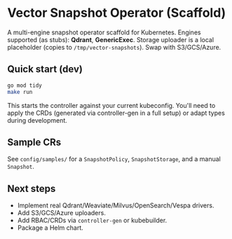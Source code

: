 # Vector Snapshot Operator (Scaffold)

A multi-engine snapshot operator scaffold for Kubernetes. Engines supported (as stubs): **Qdrant**, **GenericExec**.
Storage uploader is a local placeholder (copies to `/tmp/vector-snapshots`). Swap with S3/GCS/Azure.

## Quick start (dev)
```bash
go mod tidy
make run
```
This starts the controller against your current kubeconfig. You'll need to apply the CRDs (generated via controller-gen in a full setup) or adapt types during development.

## Sample CRs
See `config/samples/` for a `SnapshotPolicy`, `SnapshotStorage`, and a manual `Snapshot`.

## Next steps
- Implement real Qdrant/Weaviate/Milvus/OpenSearch/Vespa drivers.
- Add S3/GCS/Azure uploaders.
- Add RBAC/CRDs via `controller-gen` or kubebuilder.
- Package a Helm chart.
